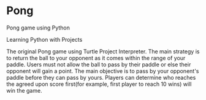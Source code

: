 # Pong
Pong game using Python

Learning Python with Projects

The original Pong game using Turtle Project Interpreter.
The main strategy is to return the ball to your opponent as it comes within the range of your paddle. Users must not allow the ball to pass by their paddle or else their opponent will gain a point. The main objective is to pass by your opponent's paddle before they can pass by yours. Players can determine who reaches the agreed upon score first(for example, first player to reach 10 wins) will win the game.
